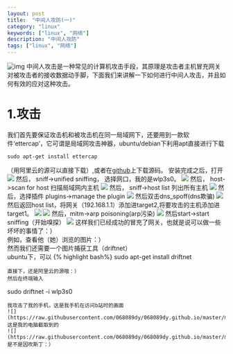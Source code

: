 ```yaml
---
layout: post
title:  "中间人攻防(一)"
category: "linux"
keywords: ["linux", "网络"]
description: "中间人攻防"
tags: ["linux", "网络"]
---
```

![img](https://github.com/068089dy/068089dy.github.io/blob/master/media/img/bg.jpg?raw=true)
中间人攻击是一种常见的计算机攻击手段，其原理是攻击者主机冒充网关对被攻击者的接收数据动手脚，下面我们来讲解一下如何进行中间人攻击，并且如何有效的应对这种攻击。
# 1.攻击
我们首先要保证攻击机和被攻击机在同一局域网下，还要用到一款软件‘ettercap’，它可谓是局域网攻击神器，ubuntu/debian下利用apt直接进行下载
```
sudo apt-get install ettercap
```
（用阿里云的源可以直接下载）,或者在[github](https://github.com/Ettercap/ettercap)上下载源码。
安装完成之后，打开  
![](https://raw.githubusercontent.com/068089dy/068089dy.github.io/master/media/img/%E4%B8%AD%E9%97%B4%E4%BA%BA%E6%94%BB%E9%98%B21/ettercap1.png)
然后，
sniff->unified sniffing，
选择网口，我的是wlp3s0。
![](https://raw.githubusercontent.com/068089dy/068089dy.github.io/master/media/img/%E4%B8%AD%E9%97%B4%E4%BA%BA%E6%94%BB%E9%98%B21/ettercap2.png)
然后，
host->scan for host
扫描局域网内主机
![](https://raw.githubusercontent.com/068089dy/068089dy.github.io/master/media/img/%E4%B8%AD%E9%97%B4%E4%BA%BA%E6%94%BB%E9%98%B21/ettercap3.png)
然后，
sniff->host list
列出所有主机
![](https://raw.githubusercontent.com/068089dy/068089dy.github.io/master/media/img/%E4%B8%AD%E9%97%B4%E4%BA%BA%E6%94%BB%E9%98%B21/ettercap4.png)
然后，选择插件
plugins->manage the plugin
![](https://raw.githubusercontent.com/068089dy/068089dy.github.io/master/media/img/%E4%B8%AD%E9%97%B4%E4%BA%BA%E6%94%BB%E9%98%B21/etter5.png)
然后双击dns_spoff(dns欺骗)
![](https://raw.githubusercontent.com/068089dy/068089dy.github.io/master/media/img/%E4%B8%AD%E9%97%B4%E4%BA%BA%E6%94%BB%E9%98%B21/etter6.png)
然后返回host list，将网关（192.168.1.1）添加进target2,将要攻击的主机添加进target1。
![](https://raw.githubusercontent.com/068089dy/068089dy.github.io/master/media/img/%E4%B8%AD%E9%97%B4%E4%BA%BA%E6%94%BB%E9%98%B21/etter7.png)
![](https://raw.githubusercontent.com/068089dy/068089dy.github.io/master/media/img/%E4%B8%AD%E9%97%B4%E4%BA%BA%E6%94%BB%E9%98%B21/etter8.png)
然后，mitm->arp poisoning(arp污染)
![](https://raw.githubusercontent.com/068089dy/068089dy.github.io/master/media/img/%E4%B8%AD%E9%97%B4%E4%BA%BA%E6%94%BB%E9%98%B21/etter10.png)
然后start->start sniffing（开始嗅探）
![](https://raw.githubusercontent.com/068089dy/068089dy.github.io/master/media/img/%E4%B8%AD%E9%97%B4%E4%BA%BA%E6%94%BB%E9%98%B21/etter9.png)
这样我们已经成功的冒充了网关，也就是说可以做一些坏坏的事情了：）  
例如，查看他（她）浏览的图片：）  
然而我们还需要一个图片捕获工具（driftnet）  
ubuntu下，可以
{% highlight bash%}
sudo apt-get install driftnet
```
直接下，还是阿里云的源哦：）  
然后在终端输入
```
sudo driftnet -i wlp3s0
```
我攻击了我的手机，这是我手机在访问b站时的画面
![](https://raw.githubusercontent.com/068089dy/068089dy.github.io/master/media/img/%E4%B8%AD%E9%97%B4%E4%BA%BA%E6%94%BB%E9%98%B21/bili2.jpg)
这是我的电脑截取到的
![](https://raw.githubusercontent.com/068089dy/068089dy.github.io/master/media/img/%E4%B8%AD%E9%97%B4%E4%BA%BA%E6%94%BB%E9%98%B21/bili1.png)
是不是因吹斯丁：）
